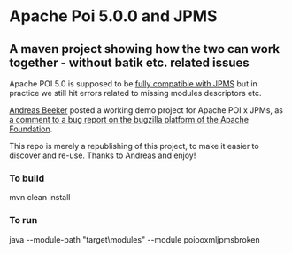 # Apache Poi 5.0.0 and JPMS
## A maven project showing how the two can work together - without batik etc. related issues

Apache POI 5.0 is supposed to be [fully compatible with JPMS](https://poi.apache.org/) but in practice we still hit errors related to missing modules descriptors etc.

[Andreas Beeker](https://github.com/kiwiwings) posted a working demo project for Apache POI x JPMs, as [a comment to a bug report on the bugzilla platform of the Apache Foundation](https://bz.apache.org/bugzilla/show_bug.cgi?id=65103#c11).

This repo is merely a republishing of this project, to make it easier to discover and re-use. Thanks to Andreas and enjoy!

### To build
mvn clean install

### To run
java --module-path "target\\modules" --module poiooxmljpmsbroken